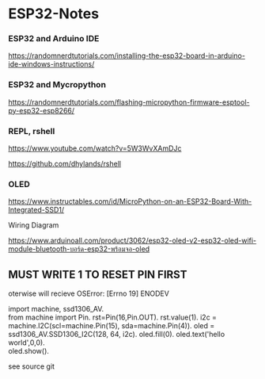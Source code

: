# ESP32-Notes

### ESP32 and Arduino IDE

https://randomnerdtutorials.com/installing-the-esp32-board-in-arduino-ide-windows-instructions/

### ESP32 and Mycropython

https://randomnerdtutorials.com/flashing-micropython-firmware-esptool-py-esp32-esp8266/


### REPL, rshell

https://www.youtube.com/watch?v=5W3WvXAmDJc

https://github.com/dhylands/rshell


### OLED

https://www.instructables.com/id/MicroPython-on-an-ESP32-Board-With-Integrated-SSD1/

Wiring Diagram

https://www.arduinoall.com/product/3062/esp32-oled-v2-esp32-oled-wifi-module-bluetooth-บอร์ด-esp32-พร้อมจอ-oled

## MUST WRITE 1 TO RESET PIN FIRST

oterwise will recieve OSError: [Errno 19] ENODEV

  import machine, ssd1306_AV.  
  from machine import Pin. 
  rst=Pin(16,Pin.OUT). 
  rst.value(1). 
  i2c = machine.I2C(scl=machine.Pin(15), sda=machine.Pin(4)). 
  oled = ssd1306_AV.SSD1306_I2C(128, 64, i2c). 
  oled.fill(0). 
  oled.text('hello world',0,0).  
  oled.show(). 

see source git
